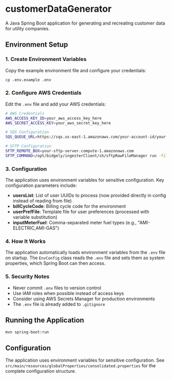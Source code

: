 # customerDataGenerator

A Java Spring Boot application for generating and recreating customer data for utility companies.

## Environment Setup

### 1. Create Environment Variables

Copy the example environment file and configure your credentials:

```bash
cp .env.example .env
```

### 2. Configure AWS Credentials

Edit the `.env` file and add your AWS credentials:

```bash
# AWS Credentials
AWS_ACCESS_KEY_ID=your_aws_access_key_here
AWS_SECRET_ACCESS_KEY=your_aws_secret_key_here

# SQS Configuration
SQS_QUEUE_URL=https://sqs.us-east-1.amazonaws.com/your-account-id/your-queue-name

# SFTP Configuration
SFTP_REMOTE_BOX=your-sftp-server.compute-1.amazonaws.com
SFTP_COMMAND=/opt/bidgely/ingesterClient/sh/sftpRawFileManager run -file_type raw_data_file
```

### 3. Configuration

The application uses environment variables for sensitive configuration. Key configuration parameters include:

- **usersList**: List of user UUIDs to process (now provided directly in config instead of reading from file)
- **billCycleCode**: Billing cycle code for the environment
- **userPrefFile**: Template file for user preferences (processed with variable substitution)
- **inputMeterFuel**: Comma-separated meter fuel types (e.g., "AMI-ELECTRIC,AMI-GAS")

### 4. How It Works

The application automatically loads environment variables from the `.env` file on startup. The `EnvConfig` class reads the `.env` file and sets them as system properties, which Spring Boot can then access.

### 5. Security Notes

- Never commit `.env` files to version control
- Use IAM roles when possible instead of access keys
- Consider using AWS Secrets Manager for production environments
- The `.env` file is already added to `.gitignore`

## Running the Application

```bash
mvn spring-boot:run
```

## Configuration

The application uses environment variables for sensitive configuration. See `src/main/resources/globalProperties/consolidated.properties` for the complete configuration structure.